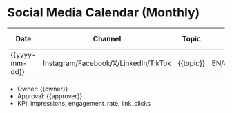 # Social Media Calendar (Monthly)

| Date | Channel | Topic | Language | Media (Image/Video) | Notes |
|---|---|---|---|---|---|
| {{yyyy-mm-dd}} | Instagram/Facebook/X/LinkedIn/TikTok | {{topic}} | EN/AR/DE/FR/IT/ES/NL | {{media}} | {{notes}} |

- Owner: {{owner}}
- Approval: {{approver}}
- KPI: impressions, engagement_rate, link_clicks
